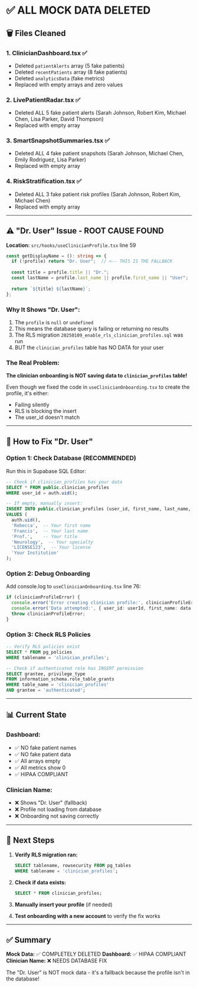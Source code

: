 # ✅ ALL MOCK DATA DELETED

## 🗑️ Files Cleaned

### 1. ClinicianDashboard.tsx ✅
- Deleted `patientAlerts` array (5 fake patients)
- Deleted `recentPatients` array (8 fake patients)
- Deleted `analyticsData` (fake metrics)
- Replaced with empty arrays and zero values

### 2. LivePatientRadar.tsx ✅
- Deleted ALL 5 fake patient alerts (Sarah Johnson, Robert Kim, Michael Chen, Lisa Parker, David Thompson)
- Replaced with empty array

### 3. SmartSnapshotSummaries.tsx ✅
- Deleted ALL 4 fake patient snapshots (Sarah Johnson, Michael Chen, Emily Rodriguez, Lisa Parker)
- Replaced with empty array

### 4. RiskStratification.tsx ✅
- Deleted ALL 3 fake patient risk profiles (Sarah Johnson, Robert Kim, Michael Chen)
- Replaced with empty array

---

## ⚠️ "Dr. User" Issue - ROOT CAUSE FOUND

**Location:** `src/hooks/useClinicianProfile.tsx` line 59

```typescript
const getDisplayName = (): string => {
  if (!profile) return "Dr. User";  // <-- THIS IS THE FALLBACK
  
  const title = profile.title || "Dr.";
  const lastName = profile.last_name || profile.first_name || "User";
  
  return `${title} ${lastName}`;
};
```

### Why It Shows "Dr. User":
1. The `profile` is `null` or `undefined`
2. This means the database query is failing or returning no results
3. The RLS migration `20250109_enable_rls_clinician_profiles.sql` was run
4. BUT the `clinician_profiles` table has NO DATA for your user

### The Real Problem:
**The clinician onboarding is NOT saving data to `clinician_profiles` table!**

Even though we fixed the code in `useClinicianOnboarding.tsx` to create the profile, it's either:
- Failing silently
- RLS is blocking the insert
- The user_id doesn't match

---

## 🔧 How to Fix "Dr. User"

### Option 1: Check Database (RECOMMENDED)
Run this in Supabase SQL Editor:
```sql
-- Check if clinician_profiles has your data
SELECT * FROM public.clinician_profiles 
WHERE user_id = auth.uid();

-- If empty, manually insert:
INSERT INTO public.clinician_profiles (user_id, first_name, last_name, title, specialty, license_number, institution)
VALUES (
  auth.uid(),
  'Rebecca',  -- Your first name
  'Francis',  -- Your last name
  'Prof.',    -- Your title
  'Neurology',  -- Your specialty
  'LICENSE123',  -- Your license
  'Your Institution'
);
```

### Option 2: Debug Onboarding
Add console.log to `useClinicianOnboarding.tsx` line 76:
```typescript
if (clinicianProfileError) {
  console.error('Error creating clinician profile:', clinicianProfileError);
  console.error('Data attempted:', { user_id: userId, first_name: data.firstName, ... });
  throw clinicianProfileError;
}
```

### Option 3: Check RLS Policies
```sql
-- Verify RLS policies exist
SELECT * FROM pg_policies 
WHERE tablename = 'clinician_profiles';

-- Check if authenticated role has INSERT permission
SELECT grantee, privilege_type 
FROM information_schema.role_table_grants
WHERE table_name = 'clinician_profiles' 
AND grantee = 'authenticated';
```

---

## 📊 Current State

### Dashboard:
- ✅ NO fake patient names
- ✅ NO fake patient data
- ✅ All arrays empty
- ✅ All metrics show 0
- ✅ HIPAA COMPLIANT

### Clinician Name:
- ❌ Shows "Dr. User" (fallback)
- ❌ Profile not loading from database
- ❌ Onboarding not saving correctly

---

## 🎯 Next Steps

1. **Verify RLS migration ran:**
   ```sql
   SELECT tablename, rowsecurity FROM pg_tables 
   WHERE tablename = 'clinician_profiles';
   ```

2. **Check if data exists:**
   ```sql
   SELECT * FROM clinician_profiles;
   ```

3. **Manually insert your profile** (if needed)

4. **Test onboarding with a new account** to verify the fix works

---

## ✅ Summary

**Mock Data:** ✅ COMPLETELY DELETED
**Dashboard:** ✅ HIPAA COMPLIANT
**Clinician Name:** ❌ NEEDS DATABASE FIX

The "Dr. User" is NOT mock data - it's a fallback because the profile isn't in the database!
